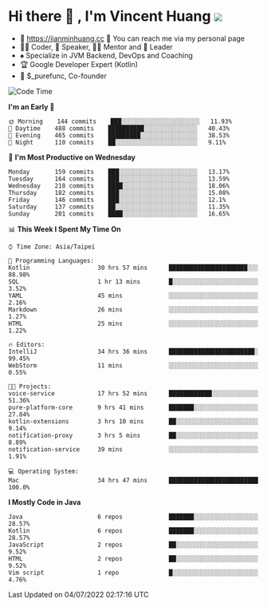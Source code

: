 # Hi there 👋 , I'm Vincent Huang ![](https://komarev.com/ghpvc/?username=Jian-Min-Huang)
- 💎 https://jianminhuang.cc 🙋 You can reach me via my personal page
- 👨‍💻 Coder, 🎤 Speaker, 👨‍🏫 Mentor and 🚀 Leader
- ♠️ Specialize in JVM Backend, DevOps and Coaching
- 🏆 Google Developer Expert (Kotlin)
- 💼 $_purefunc, Co-founder

<!--START_SECTION:waka-->
![Code Time](http://img.shields.io/badge/Code%20Time-0%20secs-blue)

**I'm an Early 🐤** 

```text
🌞 Morning    144 commits    ███░░░░░░░░░░░░░░░░░░░░░░   11.93% 
🌆 Daytime    488 commits    ██████████░░░░░░░░░░░░░░░   40.43% 
🌃 Evening    465 commits    █████████░░░░░░░░░░░░░░░░   38.53% 
🌙 Night      110 commits    ██░░░░░░░░░░░░░░░░░░░░░░░   9.11%

```
📅 **I'm Most Productive on Wednesday** 

```text
Monday       159 commits    ███░░░░░░░░░░░░░░░░░░░░░░   13.17% 
Tuesday      164 commits    ███░░░░░░░░░░░░░░░░░░░░░░   13.59% 
Wednesday    218 commits    ████░░░░░░░░░░░░░░░░░░░░░   18.06% 
Thursday     182 commits    ███░░░░░░░░░░░░░░░░░░░░░░   15.08% 
Friday       146 commits    ███░░░░░░░░░░░░░░░░░░░░░░   12.1% 
Saturday     137 commits    ██░░░░░░░░░░░░░░░░░░░░░░░   11.35% 
Sunday       201 commits    ████░░░░░░░░░░░░░░░░░░░░░   16.65%

```


📊 **This Week I Spent My Time On** 

```text
⌚︎ Time Zone: Asia/Taipei

💬 Programming Languages: 
Kotlin                   30 hrs 57 mins      ██████████████████████░░░   88.98% 
SQL                      1 hr 13 mins        █░░░░░░░░░░░░░░░░░░░░░░░░   3.52% 
YAML                     45 mins             ░░░░░░░░░░░░░░░░░░░░░░░░░   2.16% 
Markdown                 26 mins             ░░░░░░░░░░░░░░░░░░░░░░░░░   1.27% 
HTML                     25 mins             ░░░░░░░░░░░░░░░░░░░░░░░░░   1.22%

🔥 Editors: 
IntelliJ                 34 hrs 36 mins      ████████████████████████░   99.45% 
WebStorm                 11 mins             ░░░░░░░░░░░░░░░░░░░░░░░░░   0.55%

🐱‍💻 Projects: 
voice-service            17 hrs 52 mins      ████████████░░░░░░░░░░░░░   51.36% 
pure-platform-core       9 hrs 41 mins       ███████░░░░░░░░░░░░░░░░░░   27.84% 
kotlin-extensions        3 hrs 10 mins       ██░░░░░░░░░░░░░░░░░░░░░░░   9.14% 
notification-proxy       3 hrs 5 mins        ██░░░░░░░░░░░░░░░░░░░░░░░   8.89% 
notification-service     39 mins             ░░░░░░░░░░░░░░░░░░░░░░░░░   1.91%

💻 Operating System: 
Mac                      34 hrs 47 mins      █████████████████████████   100.0%

```

**I Mostly Code in Java** 

```text
Java                     6 repos             ███████░░░░░░░░░░░░░░░░░░   28.57% 
Kotlin                   6 repos             ███████░░░░░░░░░░░░░░░░░░   28.57% 
JavaScript               2 repos             ██░░░░░░░░░░░░░░░░░░░░░░░   9.52% 
HTML                     2 repos             ██░░░░░░░░░░░░░░░░░░░░░░░   9.52% 
Vim script               1 repo              █░░░░░░░░░░░░░░░░░░░░░░░░   4.76%

```



 Last Updated on 04/07/2022 02:17:16 UTC
<!--END_SECTION:waka-->
